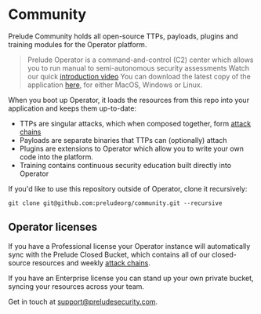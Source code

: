 # Community

Prelude Community holds all open-source TTPs, payloads, plugins and training modules for the Operator platform.

> Prelude Operator is a command-and-control (C2) center which allows you to run manual to semi-autonomous security assessments
> Watch our quick [introduction video](https://www.youtube.com/watch?v=Hz8K-jdqpBY)
> You can download the latest copy of the application [here](https://www.preludesecurity.com/products/operator), for either MacOS, Windows or Linux. 

When you boot up Operator, it loads the resources from this repo into your application and keeps them up-to-date:

- TTPs are singular attacks, which when composed together, form [attack chains](https://chains.prelude.org)
- Payloads are separate binaries that TTPs can (optionally) attach
- Plugins are extensions to Operator which allow you to write your own code into the platform.
- Training contains continuous security education built directly into Operator

If you'd like to use this repository outside of Operator, clone it recursively:
```
git clone git@github.com:preludeorg/community.git --recursive
```

## Operator licenses

If you have a Professional license your Operator instance will automatically sync with the Prelude Closed Bucket, which contains
all of our closed-source resources and weekly [attack chains](https://chains.prelude.org).

If you have an Enterprise license you can stand up your own private bucket, syncing your resources across your team. 

Get in touch at support@preludesecurity.com.
